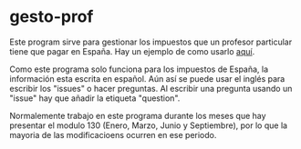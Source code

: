 # gesto-prof

Este program sirve para gestionar los impuestos que un profesor particular tiene que pagar en España. Hay un ejemplo de como usarlo [aquí](https://github.com/dgerod/gesto-prof_ejemplo).

Como este programa solo funciona para los impuestos de España, la información esta escrita en español. Aún así se puede usar el inglés para escribir los "issues" o hacer preguntas. Al escribir una pregunta usando un "issue" hay que añadir la etiqueta "question".

Normalemente trabajo en este programa durante los meses que hay presentar el modulo 130 (Enero, Marzo, Junio y Septiembre), por lo que la mayoria de las modificacioens ocurren en ese periodo.
